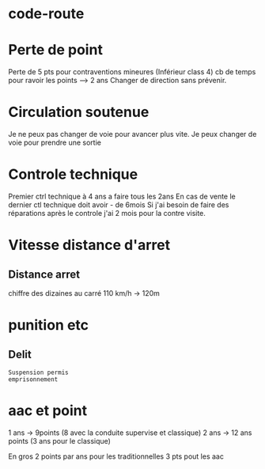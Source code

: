 # code-route

# Perte de point
Perte de 5 pts pour contraventions mineures (Inférieur class 4) cb de temps pour ravoir les points --> 2 ans
Changer de  direction sans prévenir.

# Circulation soutenue
Je ne peux pas changer de voie pour avancer plus vite. Je peux changer de voie pour prendre une sortie

# Controle technique
Premier ctrl technique à 4 ans a faire tous les 2ans
En cas de vente le dernier ctl technique doit avoir - de 6mois
Si j'ai besoin de faire des réparations après le controle j'ai 2 mois pour la contre visite.

# Vitesse distance d'arret
## Distance arret
chiffre des dizaines au carré
110 km/h -> 120m


# punition etc
## Delit
    Suspension permis
    emprisonnement

    
# aac et point
1 ans -> 9points (8 avec la conduite supervise et classique)
2 ans -> 12 ans points (3 ans pour le classique)

En gros 2 points par ans pour les traditionnelles 3 pts pout les aac
